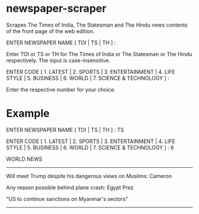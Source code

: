 # newspaper-scraper
Scrapes The Times of India, The Statesman and The Hindu news contents of the front page of the web edition.

ENTER NEWSPAPER NAME [ TOI | TS | TH ] :

Enter TOI or TS or TH for The Times of India or The Statesman or The Hindu respectively.
The input is case-insensitive.

ENTER CODE [ 1. LATEST | 2. SPORTS | 3. ENTERTAINMENT | 4. LIFE STYLE | 5. BUSINESS | 6. WORLD | 7. SCIENCE & TECHNOLOGY ] :

Enter the respective number for your choice.

# Example

ENTER NEWSPAPER NAME [ TOI | TS | TH ] :			TS

ENTER CODE [ 1. LATEST | 2. SPORTS | 3. ENTERTAINMENT | 4. LIFE STYLE | 5. BUSINESS | 6. WORLD | 7. SCIENCE & TECHNOLOGY ] :	6

WORLD NEWS

--------------------------------------------------------------------------------------

Will meet Trump despite his dangerous views on Muslims: Cameron

Any reason possible behind plane crash: Egypt Prez

"US to continue sanctions on Myanmar's sectors"

--------------------------------------------------------------------------------------
